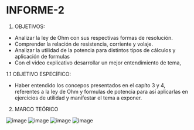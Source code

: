 # INFORME-2

1. OBJETIVOS:
- Analizar la ley de Ohm con sus respectivas formas de resolución.
- Comprender la relación de resistencia, corriente y volaje.
- Analizar la utilidad de la potencia para distintos tipos de cálculos y aplicación de formulas
- Con el video explicativo desarrollar un mejor entendimiento de tema,

1.1 OBJETIVO ESPECÍFICO:
- Haber entendido los concepos presentados en el capíto 3 y 4, referentes a la ley de Ohm y formulas de potencia para así aplicarlas en ejercicios de utilidad y manifestar el tema a exponer.

2. MARCO TEÓRICO

![image](https://user-images.githubusercontent.com/117920423/202385714-a4debc6a-1f9e-4ac2-bb8d-502df435ddd3.png)
![image](https://user-images.githubusercontent.com/117920423/202385797-1bb1f7e4-04f7-47b5-adda-e0b55bbcc8ee.png)
![image](https://user-images.githubusercontent.com/117920423/202385871-65ea11d5-e4fc-48af-8166-34a185570b8f.png)
![image](https://user-images.githubusercontent.com/117920423/202385943-e5d9a0db-61af-445d-9d18-4ed96294735d.png)

